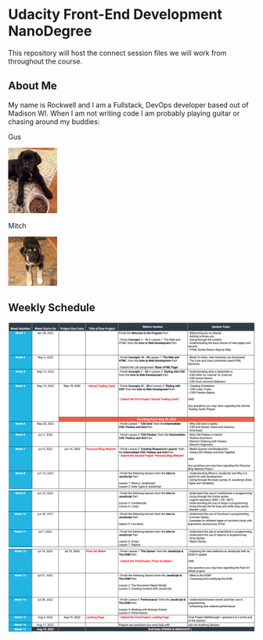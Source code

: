 # Udacity Front-End Development NanoDegree

  This repository will host the connect session files we will work from throughout the course.

## About Me

  My name is Rockwell and I am a Fullstack, DevOps developer based out of Madison WI.  When I am not writing code I am probably playing guitar or chasing around my buddies:

  <p>Gus</p>
  <img src="./assets/img/gus.jpg" width="100" />
  <p>Mitch</p>
  <img src="./assets/img/mitch.jpg" width="100" />


## Weekly Schedule

  <img src="./assets/img/schedule1.png" />
  <img src="./assets/img/schedule2.png" />
  <img src="./assets/img/schedule3.png" />
